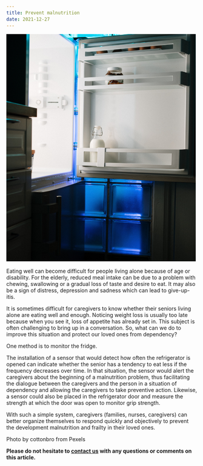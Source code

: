 ```yaml
---
title: Prevent malnutrition
date: 2021-12-27
---
```


<img src="assets/images/2021-12-27-Malnutrition.jpg"	title="a fridge with its door open" width="500" height="600" />

Eating well can become difficult for people living alone because of age or disability. For the elderly, reduced meal intake can be due to a problem with chewing, swallowing or a gradual loss of taste and desire to eat. It may also be a sign of distress, depression and sadness which can lead to give-up-itis. 

It is sometimes difficult for caregivers to know whether their seniors living alone are eating well and enough. Noticing weight loss is usually too late because when you see it, loss of appetite has already set in. This subject is often challenging to bring up in a conversation. So, what can we do to improve this situation and protect our loved ones from dependency?

One method is to monitor the fridge.

The installation of a sensor that would detect how often the refrigerator is opened can indicate whether the senior has a tendency to eat less if the frequency decreases over time. In that situation, the sensor would alert the caregivers about the beginning of a malnutrition problem, thus facilitating the dialogue between the caregivers and the person in a situation of dependency and allowing the caregivers to take preventive action. Likewise, a sensor could also be placed in the refrigerator door and measure the strength at which the door was open to monitor grip strength. 

With such a simple system, caregivers (families, nurses, caregivers) can better organize themselves to respond quickly and objectively to prevent the development malnutrition and frailty in their loved ones.

Photo by cottonbro from Pexels

 **Please do not hesitate to [contact us](contact_us.md) with any questions or comments on this article.**
